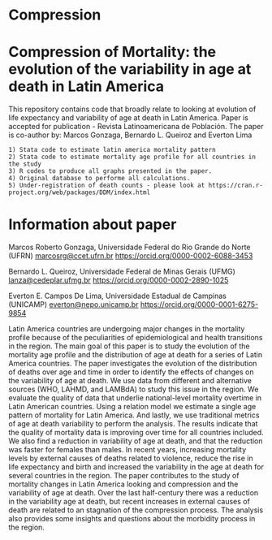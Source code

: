 # Compression
# Compression of Mortality: the evolution of the variability in age at death in Latin America

This repository contains code that broadly relate to looking at evolution of life expectancy and variability of age at death in Latin America. Paper is accepted for publication - Revista Latinoamericana de Población. The paper is co-author by: Marcos Gonzaga, Bernardo L. Queiroz and Everton Lima

    1) Stata code to estimate latin america mortality pattern
    2) Stata code to estimate mortality age profile for all countries in the study
    3) R codes to produce all graphs presented in the paper.
    4) Original database to performe all calculations. 
    5) Under-registration of death counts - please look at https://cran.r-project.org/web/packages/DDM/index.html
    
# Information about paper

Marcos Roberto Gonzaga,
Universidade Federal do Rio Grande do Norte (UFRN)
marcosrg@ccet.ufrn.br
https://orcid.org/0000-0002-6088-3453

Bernardo L. Queiroz,
Universidade Federal de Minas Gerais (UFMG)
lanza@cedeplar.ufmg.br
https://orcid.org/0000-0002-2890-1025

Everton E. Campos De Lima,
Universidade Estadual de Campinas (UNICAMP)
everton@nepo.unicamp.br
https://orcid.org/0000-0001-6275-9854

Latin America countries are undergoing major changes in the mortality profile because of the peculiarities of epidemiological and health transitions in the region. The main goal of this paper is to study the evolution of the mortality age profile and the distribution of age at death for a series of Latin America countries. The paper investigates the evolution of the distribution of deaths over age and time in order to identify the effects of changes on the variability of age at death. We use data from different and alternative sources (WHO, LAHMD, and LAMBdA) to study this issue in the region. We evaluate the quality of data that underlie national-level mortality overtime in Latin American countries. Using a relation model we estimate a single age pattern of mortality for Latin America. And lastly, we use traditional metrics of age at death variability to perform the analysis. The results indicate that the quality of mortality data is improving over time for all countries included. We also find a reduction in variability of age at death, and that the reduction was faster for females than males. In recent years, increasing mortality levels by external causes of deaths related to violence, reduce the rise in life expectancy and birth and increased the variability in the age at death for several countries in the region. The paper contributes to the study of mortality changes in Latin America looking and compression and the variability of age at death. Over the last half-century there was a reduction in the variability age at death, but recent increases in external causes of death are related to an stagnation of the compression process. The analysis also provides some insights and questions about the morbidity process in the region.
